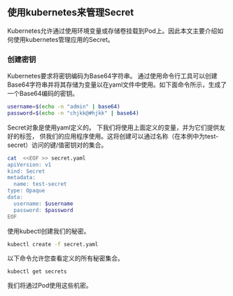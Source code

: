 ## 使用kubernetes来管理Secret

Kubernetes允许通过使用环境变量或存储卷挂载到Pod上。因此本文主要介绍如何使用kubernetes管理应用的Secret。

### 创建密钥

Kubernetes要求将密钥编码为Base64字符串。
通过使用命令行工具可以创建Base64字符串并将其存储为变量以在yaml文件中使用。如下面命令所示，生成了一个Base64编码的密钥。

```bash
username=$(echo -n "admin" | base64)
password=$(echo -n "chjkk@#hjkk" | base64)
```

Secret对象是使用yaml定义的。
下我们将使用上面定义的变量，并为它们提供友好的标签，
供我们的应用程序使用。这将创建可以通过名称（在本例中为test-secret）访问的键/值密钥对的集合。
```bash
cat  <<EOF >> secret.yaml
apiVersion: v1
kind: Secret
metadata:
  name: test-secret
type: Opaque
data:
  username: $username
  password: $password
EOF
```

使用kubectl创建我们的秘密。

```bash
kubectl create -f secret.yaml
```

以下命令允许您查看定义的所有秘密集合。
```
kubectl get secrets
```

我们将通过Pod使用这些机密。
